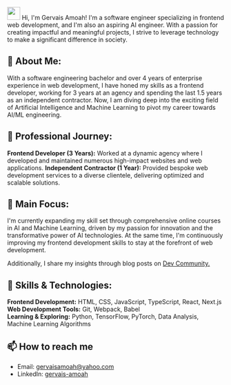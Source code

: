<img src="https://raw.githubusercontent.com/MartinHeinz/MartinHeinz/master/wave.gif" width="30px"> Hi, I'm Gervais Amoah! I'm a software engineer specializing in frontend web development, and I'm also an aspiring AI engineer. With a passion for creating impactful and meaningful projects, I strive to leverage technology to make a significant difference in society.

## 🚀 About Me:

With a software engineering bachelor and over 4 years of enterprise experience in web development, I have honed my skills as a frontend developer, working for 3 years at an agency and spending the last 1.5 years as an independent contractor. Now, I am diving deep into the exciting field of Artificial Intelligence and Machine Learning to pivot my career towards AI/ML engineering.

## 💼 Professional Journey:

**Frontend Developer (3 Years):** Worked at a dynamic agency where I developed and maintained numerous high-impact websites and web applications.
**Independent Contractor (1 Year):** Provided bespoke web development services to a diverse clientele, delivering optimized and scalable solutions.

## 🎯 Main Focus:

I'm currently expanding my skill set through comprehensive online courses in AI and Machine Learning, driven by my passion for innovation and the transformative power of AI technologies. At the same time, I'm continuously improving my frontend development skills to stay at the forefront of web development.

Additionally, I share my insights through blog posts on [Dev Community.](https://dev.to/gervaisamoah)

## 🔧 Skills & Technologies:

**Frontend Development:** HTML, CSS, JavaScript, TypeScript, React, Next.js  
**Web Development Tools:** Git, Webpack, Babel  
**Learning & Exploring:** Python, TensorFlow, PyTorch, Data Analysis, Machine Learning Algorithms

## 📫 How to reach me

- Email: [gervaisamoah@yahoo.com](mailto:gervaisamoah@yahoo.com)
- LinkedIn: [gervais-amoah](https://www.linkedin.com/in/gervais-amoah/)
